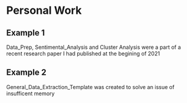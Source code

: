 # Personal Work
## Example 1
Data_Prep, Sentimental_Analysis and Cluster Analysis were a part of a recent research paper I had published at the begining of 2021

## Example 2
General_Data_Extraction_Template was created to solve an issue of insufficent memory
